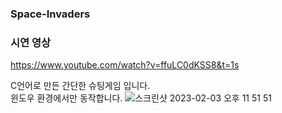 ### Space-Invaders
### 시연 영상
https://www.youtube.com/watch?v=ffuLC0dKSS8&t=1s

C언어로 만든 간단한 슈팅게임 입니다.<br>
윈도우 환경에서만 동작합니다.
![스크린샷 2023-02-03 오후 11 51 51](https://user-images.githubusercontent.com/99392443/216635613-fce8679a-1abf-4c9f-8a37-b02b29f80e41.png)
